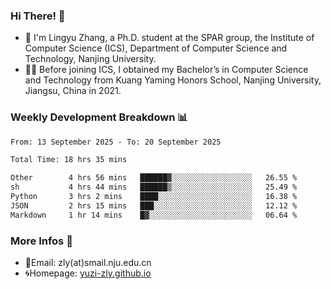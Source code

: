 ### Hi There! 👋 
- 🐳 I'm Lingyu Zhang, a Ph.D. student at the SPAR group, the Institute of Computer Science (ICS), Department of Computer Science and Technology, Nanjing University.
- 🧑‍🎓 Before joining ICS, I obtained my Bachelor’s in Computer Science and Technology from Kuang Yaming Honors School, Nanjing University, Jiangsu, China in 2021.

### Weekly Development Breakdown :bar_chart:

<!--START_SECTION:waka-->

```txt
From: 13 September 2025 - To: 20 September 2025

Total Time: 18 hrs 35 mins

Other        4 hrs 56 mins   ██████▓░░░░░░░░░░░░░░░░░░   26.55 %
sh           4 hrs 44 mins   ██████▒░░░░░░░░░░░░░░░░░░   25.49 %
Python       3 hrs 2 mins    ████░░░░░░░░░░░░░░░░░░░░░   16.38 %
JSON         2 hrs 15 mins   ███░░░░░░░░░░░░░░░░░░░░░░   12.12 %
Markdown     1 hr 14 mins    █▓░░░░░░░░░░░░░░░░░░░░░░░   06.64 %
```

<!--END_SECTION:waka-->

<!--
### Github Contributions :octocat:

![](https://raw.githubusercontent.com/yuzi-zly/yuzi-zly/output/github-contribution-grid-snake.svg)              
-->

### More Infos 📖

- 📧Email: zly(at)smail.nju.edu.cn
- 🌀Homepage: [yuzi-zly.github.io](https://yuzi-zly.github.io/)
